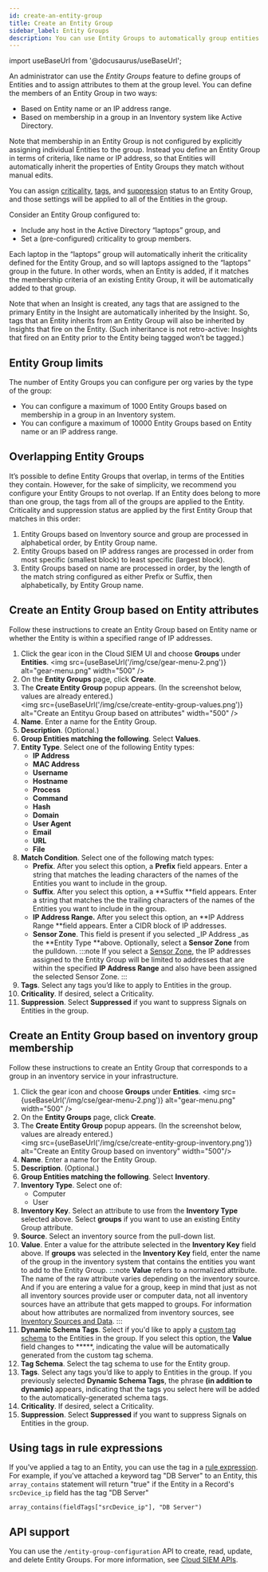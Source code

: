 ```yaml
---
id: create-an-entity-group
title: Create an Entity Group
sidebar_label: Entity Groups
description: You can use Entity Groups to automatically group entities in terms of criteria like name or IP Address.
---
```


import useBaseUrl from '@docusaurus/useBaseUrl';

An administrator can use the _Entity Groups_ feature to define groups of Entities and to assign attributes to them at the group level. You can define the members of an Entity Group in two ways:

* Based on Entity name or an IP address range.
* Based on membership in a group in an Inventory system like Active Directory.

Note that membership in an Entity Group is not configured by explicitly assigning individual Entities to the group. Instead you define an Entity Group in terms of criteria, like name or IP address, so that Entities will automatically inherit the properties of Entity Groups they match without manual edits.

You can assign [criticality](/docs/cse/records-signals-entities-insights/entity-criticality/), [tags](/docs/cse/records-signals-entities-insights/tags-insights-signals-entities-rules/), and [suppression](/docs/cse/records-signals-entities-insights/about-signal-suppression/) status to an Entity Group, and those settings will be applied to all of the Entities in the group.

Consider an Entity Group configured to:

* Include any host in the Active Directory “laptops” group, and
* Set a (pre-configured) criticality to group members.

Each laptop in the “laptops” group will automatically inherit the criticality defined for the Entity Group, and so will laptops assigned to the “laptops” group in the future. In other words, when an Entity is added, if it matches the membership criteria of an existing Entity Group, it will be automatically added to that group.

Note that when an Insight is created, any tags that are assigned to the primary Entity in the Insight are automatically inherited by the Insight. So, tags that an Entity inherits from an Entity Group will also be inherited by Insights that fire on the Entity. (Such inheritance is not retro-active: Insights that fired on an Entity prior to the Entity being tagged won’t be tagged.)

## Entity Group limits

The number of Entity Groups you can configure per org varies by the type of the group:

* You can configure a maximum of 1000 Entity Groups based on membership in a group in an Inventory system.
* You can configure a maximum of 10000 Entity Groups based on Entity name or an IP address range.


## Overlapping Entity Groups

It’s possible to define Entity Groups that overlap, in terms of the Entities they contain. However, for the sake of simplicity, we recommend you configure your Entity Groups to not overlap. If an Entity does belong to more than one group, the tags from all of the groups are applied to the Entity. Criticality and suppression status are applied by the first Entity Group that matches in this order:

1. Entity Groups based on Inventory source and group are processed in alphabetical order, by Entity Group name.
1. Entity Groups based on IP address ranges are processed in order from most specific (smallest block) to least specific (largest block).
1. Entity Groups based on name are processed in order, by the length of the match string configured as either Prefix or Suffix, then alphabetically, by Entity Group name.


## Create an Entity Group based on Entity attributes

Follow these instructions to create an Entity Group based on Entity name or whether the Entity is within a specified range of IP addresses.

1. Click the gear icon in the Cloud SIEM UI and choose **Groups** under **Entities**.
    <img src={useBaseUrl('/img/cse/gear-menu-2.png')} alt="gear-menu.png" width="500" />
1. On the **Entity Groups** page, click **Create**.
1. The **Create Entity Group** popup appears. (In the screenshot below, values are already entered.)<br/><img src={useBaseUrl('/img/cse/create-entity-group-values.png')} alt="Create an Entityu Group based on attributes" width="500" />
1. **Name**. Enter a name for the Entity Group.
1. **Description**. (Optional.)
1. **Group Entities matching the following**. Select **Values**.
1. **Entity Type**. Select one of the following Entity types:
    * **IP Address**
    * **MAC Address**
    * **Username**
    * **Hostname**
    * **Process**
    * **Command**
    * **Hash**
    * **Domain**
    * **User Agent**
    * **Email**
    * **URL**
    * **File**
1. **Match Condition**. Select one of the following match types:
    * **Prefix**. After you select this option, a **Prefix** field appears. Enter a string that matches the leading characters of the names of the Entities you want to include in the group.
    * **Suffix**. After you select this option, a **Suffix **field appears. Enter a string that matches the the trailing characters of the names of the Entities you want to include in the group.
    * **IP Address Range.** After you select this option, an **IP Address Range **field appears. Enter a CIDR block of IP addresses.
    * **Sensor Zone**. This field is present if you selected _IP Address _as the **Entity Type **above. Optionally, select a **Sensor Zone** from the pulldown.
    :::note
    If you select a [Sensor Zone](/docs/cse/administration/using-sensor-zones), the IP addresses assigned to the Entity Group will be limited to addresses that are within the specified **IP Address Range** and also have been assigned the selected Sensor Zone.
    :::
1. **Tags**. Select any tags you’d like to apply to Entities in the group.
1. **Criticality**. If desired, select a Criticality.
1. **Suppression**. Select **Suppressed** if you want to suppress Signals on Entities in the group.

## Create an Entity Group based on inventory group membership

Follow these instructions to create an Entity Group that corresponds to a group in an inventory service in your infrastructure.

1. Click the gear icon and choose **Groups** under **Entities**.
    <img src={useBaseUrl('/img/cse/gear-menu-2.png')} alt="gear-menu.png" width="500" />
1. On the **Entity Groups** page, click **Create**.
1. The **Create Entity Group** popup appears. (In the screenshot below, values are already entered.) <br/><img src={useBaseUrl('/img/cse/create-entity-group-inventory.png')} alt="Create an Entity Group based on inventory" width="500"/>
1. **Name**. Enter a name for the Entity Group.
1. **Description**. (Optional.)
1. **Group Entities matching the following**. Select **Inventory**.
1. **Inventory Type**. Select one of:
    * Computer
    * User
1. **Inventory Key**. Select an attribute to use from the **Inventory Type** selected above. Select **groups** if you want to use an existing Entity Group attribute. 
1. **Source**. Select an inventory source from the pull-down list.
1. **Value**. Enter a value for the attribute selected in the **Inventory Key** field above. If **groups** was selected in the **Inventory Key** field, enter the name of the group in the inventory system that contains the entities you want to add to the Entity Group. 
   :::note
   **Value** refers to a normalized attribute. The name of the raw attribute varies depending on the inventory source. And if you are entering a value for a group, keep in mind that just as not all inventory sources provide user or computer data, not all inventory sources have an attribute that gets mapped to groups. For information about how attributes are normalized from inventory sources, see [Inventory Sources and Data](/docs/cse/administration/inventory-sources-and-data).
   :::
1. **Dynamic Schema Tags**. Select if you'd like to apply a [custom tag schema](/docs/cse/administration/create-a-custom-tag-schema) to the Entities in the group. If you select this option, the **Value** field changes to *****, indicating the value will be automatically generated from the custom tag schema. 
1. **Tag Schema**. Select the tag schema to use for the Entity group.
1. **Tags**. Select any tags you’d like to apply to Entities in the group. If you previously selected **Dynamic Schema Tags**, the phrase **(in addition to dynamic)** appears, indicating that the tags you select here will be added to the automatically-generated schema tags.
1. **Criticality**. If desired, select a Criticality.
1. **Suppression**. Select **Suppressed** if you want to suppress Signals on Entities in the group.

## Using tags in rule expressions

If you've applied a tag to an Entity, you can use the tag in a [rule expression](/docs/cse/rules/about-cse-rules/#about-rule-expressions). For example, if you've attached a keyword tag "DB Server" to an Entity, this `array_contains` statement will return "true" if the Entity in a Record's `srcDevice_ip` field has the tag "DB Server"

```
array_contains(fieldTags["srcDevice_ip"], "DB Server")
```

## API support

You can use the `/entity-group-configuration` API to create, read, update, and delete Entity Groups. For more information, see [Cloud SIEM APIs](/docs/cse/administration/cse-apis).
